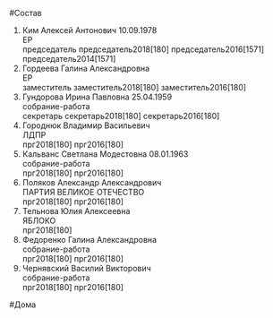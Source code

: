 #Состав  
1. Ким Алексей Антонович 10.09.1978  
    ЕР  
    председатель председатель2018[180] председатель2016[1571] председатель2014[1571]  
2. Гордеева Галина Александровна  
    ЕР  
    заместитель заместитель2018[180] заместитель2016[180]  
3. Гундорова Ирина Павловна 25.04.1959  
    собрание-работа  
    секретарь секретарь2018[180] секретарь2016[180]  
4. Городнюк Владимир Васильевич  
    ЛДПР  
    прг2018[180] прг2016[180]  
5. Кальванс Светлана Модестовна 08.01.1963  
    собрание-работа  
    прг2018[180] прг2016[180]  
6. Поляков Александр Александрович  
    ПАРТИЯ ВЕЛИКОЕ ОТЕЧЕСТВО  
    прг2018[180] прг2016[180]  
7. Тельнова Юлия Алексеевна  
    ЯБЛОКО  
    прг2018[180]  
8. Федоренко Галина Александровна  
    собрание-работа  
    прг2018[180] прг2016[180]  
9. Чернявский Василий Викторович  
    собрание-работа  
    прг2018[180] прг2016[180]  

#Дома  
  
